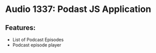 # Audio 1337: Podast JS Application
## Features:
* List of Podcast Episodes
* Podcast episode player